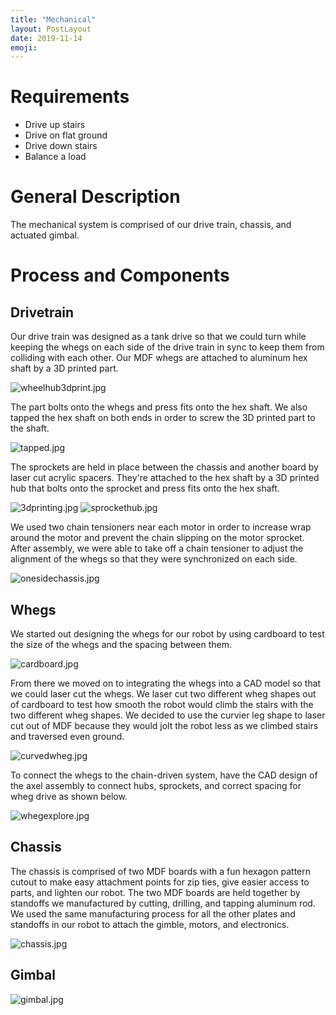 ```yaml
---
title: "Mechanical"
layout: PostLayout
date: 2019-11-14
emoji:
---
```

# Requirements
* Drive up stairs
* Drive on flat ground
* Drive down stairs
* Balance a load

# General Description
The mechanical system is comprised of our drive train, chassis, and actuated gimbal.

# Process and Components
## Drivetrain
Our drive train was designed as a tank drive so that we could turn while keeping the whegs on each side of the drive train in sync to keep them from colliding with each other. Our MDF whegs are attached to aluminum hex shaft by a 3D printed part.

![wheelhub3dprint.jpg](./wheelhub3dprint.jpg)

The part bolts onto the whegs and press fits onto the hex shaft. We also tapped the hex shaft on both ends in order to screw the 3D printed part to the shaft.

![tapped.jpg](./tapped.jpg)

The sprockets are held in place between the chassis and another board by laser cut acrylic spacers. They're attached to the hex shaft by a 3D printed hub that bolts onto the sprocket and press fits onto the hex shaft.

![3dprinting.jpg](./3dprinting.jpg)
![sprockethub.jpg](./sprockethub.jpg)

We used two chain tensioners near each motor in order to increase wrap around the motor and prevent the chain slipping on the motor sprocket. After assembly, we were able to take off a chain tensioner to adjust the alignment of the whegs so that they were synchronized on each side.

![onesidechassis.jpg](./onesidechassis.jpg)

## Whegs
We started out designing the whegs for our robot by using cardboard to test the size of the whegs and the spacing between them.

![cardboard.jpg](./cardboard.jpg)

From there we moved on to integrating the whegs into a CAD model so that we could laser cut the whegs. We laser cut two different wheg shapes out of cardboard to test how smooth the robot would climb the stairs with the two different wheg shapes. We decided to use the curvier leg shape to laser cut out of MDF because they would jolt the robot less as we climbed stairs and traversed even ground.

![curvedwheg.jpg](./curvedwheg.jpg)

To connect the whegs to the chain-driven system, have the CAD design of the axel assembly to connect hubs, sprockets, and correct spacing for wheg drive as shown below.

![whegexplore.jpg](./whegexplode.jpg)

## Chassis
The chassis is comprised of two MDF boards with a fun hexagon pattern cutout to make easy attachment points for zip ties, give easier access to parts, and lighten our robot. The two MDF boards are held together by standoffs we manufactured by cutting, drilling, and tapping aluminum rod. We used the same manufacturing process for all the other plates and standoffs in our robot to attach the gimble, motors, and electronics.

![chassis.jpg](./chassis.jpg)

## Gimbal

![gimbal.jpg](./gimbal.jpg)